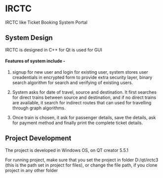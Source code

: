 # IRCTC
IRCTC like Ticket Booking System Portal

## System Design
IRCTC is designed in C++ for Qt is used for GUI

#### Features of system include -
1. signup for new user and login for existing user, system stores user creadentials in encrypted form to provide extra security layer, binary search algorithm for search and verifying of existing users.

2. System asks for date of travel, source and destination. It first searches for direct trains between source and destination, and if no direct trains are available, it search for indirect routes that can used for travelling through graph algorithms.

3. Once train is chosen, it ask for passenger details, save the details, ask for payment method and finally print the complete ticket details.

## Project Development
The project is developed in Windows OS, on QT creator 5.5.1

For running project, make sure that you set the project in folder D:/qt/irctc3 (this is the path set in project for files), or change the file path, if you clone project in any other folder

